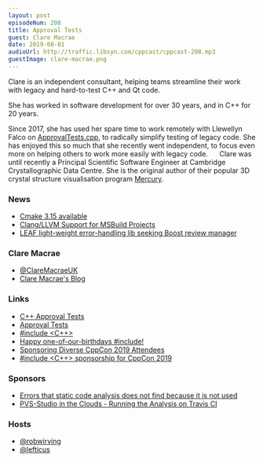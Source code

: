 ```yaml
---
layout: post
episodeNum: 208
title: Approval Tests
guest: Clare Macrae
date: 2019-08-01
audioUrl: http://traffic.libsyn.com/cppcast/cppcast-208.mp3
guestImage: clare-macrae.png
---
```


Clare is an independent consultant, helping teams streamline their work with legacy and hard-to-test C++ and Qt code.

She has worked in software development for over 30 years, and in C++ for 20 years.

Since 2017, she has used her spare time to work remotely with Llewellyn Falco on [ApprovalTests.cpp](https://github.com/approvals/ApprovalTests.cpp), to radically simplify testing of legacy code. She has enjoyed this so much that she recently went independent, to focus even more on helping others to work more easily with legacy code.
    
Clare was until recently a Principal Scientific Software Engineer at Cambridge Crystallographic Data Centre. She is the original author of their popular 3D crystal structure visualisation program [Mercury](https://www.ccdc.cam.ac.uk/mercury/).

### News ###

 - [Cmake 3.15 available](https://blog.kitware.com/cmake-3-15-0-available-for-download/)
 - [Clang/LLVM Support for MSBuild Projects](https://devblogs.microsoft.com/cppblog/clang-llvm-support-for-msbuild-projects/)
 - [LEAF light-weight error-handling lib seeking Boost review manager](https://old.reddit.com/r/cpp/comments/cdzy8w/leaf_a_lightweight_errorhandling_library_seeking/)

### Clare Macrae ###

 - [@ClareMacraeUK](https://twitter.com/ClareMacraeUK)
 - [Clare Macrae's Blog](https://claremacrae.co.uk/)

### Links ###

 - [C++ Approval Tests](https://github.com/approvals/ApprovalTests.cpp)
 - [Approval Tests](https://approvaltests.com/)
 - [#include <C++>](https://www.includecpp.org/)
 - [Happy one-of-our-birthdays #include!](http://www.gregcons.com/KateBlog/HappyOneofourbirthdaysInclude.aspx)
 - [Sponsoring Diverse CppCon 2019 Attendees](https://www.gofundme.com/f/sponsoring-diverse-cppcon-2019-attendees?pc=&rcid=r01-156331121458-e1203fc6dedf4e8f)
 - [#include <C++> sponsorship for CppCon 2019](https://docs.google.com/forms/d/e/1FAIpQLSc7Ctwydv5yu0egr8lOoWz5q1JXYkyDpBoaMAtsW1qPy8Kq2Q/viewform)

### Sponsors ###

- [Errors that static code analysis does not find because it is not used](https://www.viva64.com/en/b/0639/)
- [PVS-Studio in the Clouds - Running the Analysis on Travis CI](https://www.viva64.com/en/b/0636/)

### Hosts ###

- [@robwirving](https://twitter.com/robwirving)
- [@lefticus](https://twitter.com/lefticus)

